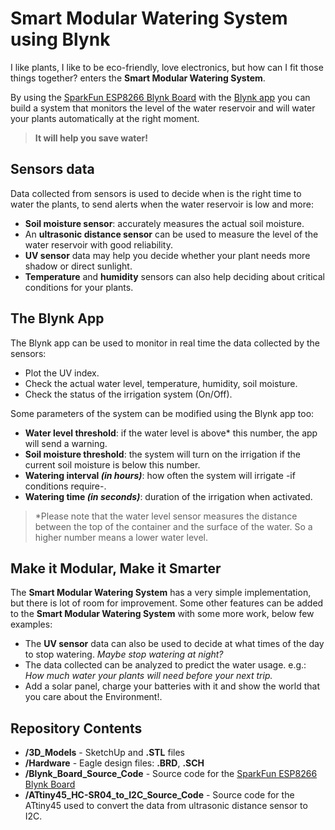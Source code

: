 # Smart Modular Watering System using Blynk

I like plants, I like to be eco-friendly, love electronics, but how can I fit those things together? enters the **Smart Modular Watering System**.

By using the [SparkFun ESP8266 Blynk Board](https://www.sparkfun.com/products/13794) with the [Blynk app](https://www.blynk.cc) you can build a system that monitors the level of the water reservoir and will water your plants automatically at the right moment.

> **It will help you save water!**

## Sensors data

Data collected from sensors is used to decide when is the right time to water the plants, to send alerts when the water reservoir is low and more:

* **Soil moisture sensor**: accurately measures the actual soil moisture.
* An **ultrasonic distance sensor** can be used to measure the level of the water reservoir with good reliability.
* **UV sensor** data may help you decide whether your plant needs more shadow or direct sunlight.
* **Temperature** and **humidity** sensors can also help deciding about critical conditions for your plants.

## The Blynk App

The Blynk app can be used to monitor in real time the data collected by the sensors:
* Plot the UV index.
* Check the actual water level, temperature, humidity, soil moisture.
* Check the status of the irrigation system (On/Off).

Some parameters of the system can be modified using the Blynk app too:
* **Water level threshold**: if the water level is above* this number, the app will send a warning.
* **Soil moisture threshold**: the system will turn on the irrigation if the current soil moisture is below this number.
* **Watering interval _(in hours)_**: how often the system will irrigate -if conditions require-.
* **Watering time _(in seconds)_**: duration of the irrigation when activated.

> *Please note that the water level sensor measures the distance between the top of the container and the surface of the water. So a higher number means a lower water level.

## Make it Modular, Make it Smarter

The **Smart Modular Watering System** has a very simple implementation, but there is lot of room for improvement. Some other features can be added to the **Smart Modular Watering System** with some more work, below few examples:

* The **UV sensor** data can also be used to decide at what times of the day to stop watering. *Maybe stop watering at night?*
* The data collected can be analyzed to predict the water usage. e.g.: *How much water your plants will need before your next trip.*
* Add a solar panel, charge your batteries with it and show the world that you care about the Environment!.

## Repository Contents

* **/3D_Models** - SketchUp and **.STL** files
* **/Hardware** - Eagle design files: **.BRD**, **.SCH**
* **/Blynk_Board_Source_Code** - Source code for the [SparkFun ESP8266 Blynk Board](https://www.sparkfun.com/products/13794)
* **/ATtiny45_HC-SR04_to_I2C_Source_Code** - Source code for the ATtiny45 used to convert the data from ultrasonic distance sensor to I2C.



